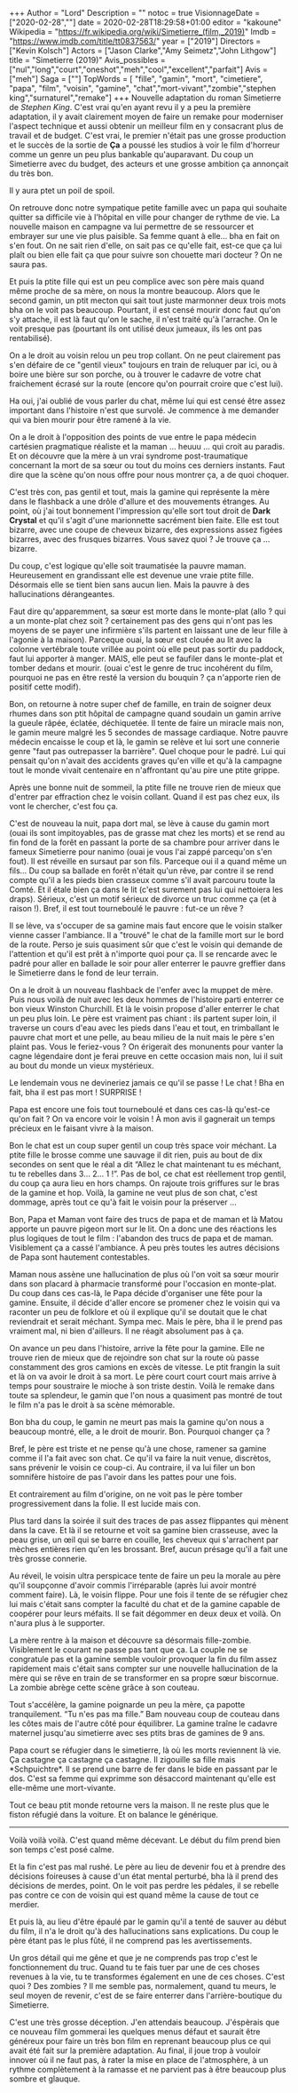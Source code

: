 +++
Author = "Lord"
Description = ""
notoc = true
VisionnageDate = ["2020-02-28",""]
date = 2020-02-28T18:29:58+01:00
editor = "kakoune"
Wikipedia = "https://fr.wikipedia.org/wiki/Simetierre_(film,_2019)"
Imdb = "https://www.imdb.com/title/tt0837563/"
year = ["2019"]
Directors = ["Kevin Kolsch"]
Actors = ["Jason Clarke","Amy Seimetz","John Lithgow"]
title = "Simetierre (2019)"
Avis_possibles = ["nul","long","court","oneshot","meh","cool","excellent","parfait"]
Avis = ["meh"] 
Saga = [""]
TopWords = [ "fille", "gamin", "mort", "cimetiere", "papa", "film", "voisin", "gamine", "chat","mort-vivant","zombie","stephen king","surnaturel","remake"]
+++
Nouvelle adaptation du roman Simetierre de *Stephen King*.
C'est vrai qu'en ayant revu il y a peu la première adaptation, il y avait clairement moyen de faire un remake pour moderniser l'aspect technique et aussi obtenir un meilleur film en y consacrant plus de travail et de budget.
C'est vrai, le premier n'était pas une grosse production et le succès de la sortie de **Ça** a poussé les studios à voir le film d'horreur comme un genre un peu plus bankable qu'auparavant.
Du coup un Simetierre avec du budget, des acteurs et une grosse ambition ça annonçait du très bon.

Il y aura ptet un poil de spoil.

On retrouve donc notre sympatique petite famille avec un papa qui souhaite quitter sa difficile vie à l'hôpital en ville pour changer de rythme de vie.
La nouvelle maison en campagne va lui permettre de se ressourcer et embrayer sur une vie plus paisible.
Sa femme quant à elle… bha en fait on s'en fout.
On ne sait rien d'elle, on sait pas ce qu'elle fait, est-ce que ça lui plaît ou bien elle fait ça que pour suivre son chouette mari docteur ?
On ne saura pas.

Et puis la ptite fille qui est un peu complice avec son père mais quand même proche de sa mère, on nous la montre beaucoup.
Alors que le second gamin, un ptit mecton qui sait tout juste marmonner deux trois mots bha on le voit pas beaucoup.
Pourtant, il est censé mourir donc faut qu'on s'y attache, il est là faut qu'on le sache, il n'est traité qu'à l'arrache.
On le voit presque pas (pourtant ils ont utilisé deux jumeaux, ils les ont pas rentabilisé).

On a le droit au voisin relou un peu trop collant.
On ne peut clairement pas s'en défaire de ce "gentil vieux" toujours en train de reluquer par ici, ou à boire une bière sur son porche, ou à trouver le cadavre de votre chat fraichement écrasé sur la route (encore qu'on pourrait croire que c'est lui).

Ha oui, j'ai oublié de vous parler du chat, même lui qui est censé être assez important dans l'histoire n'est que survolé.
Je commence à me demander qui va bien mourir pour être ramené à la vie.

On a le droit à l'opposition des points de vue entre le papa médecin cartésien pragmatique réaliste et la maman … heuuu … qui croit au paradis.
Et on découvre que la mère à un vrai syndrome post-traumatique concernant la mort de sa sœur ou tout du moins ces derniers instants.
Faut dire que la scène qu'on nous offre pour nous montrer ça, a de quoi choquer.

C'est très con, pas gentil et tout, mais la gamine qui représente la mère dans le flashback a une drôle d'allure et des mouvements étranges.
Au point, où j'ai tout bonnement l'impression qu'elle sort tout droit de **Dark Crystal** et qu'il s'agit d'une marionnette sacrément bien faite.
Elle est tout bizarre, avec une coupe de cheveux bizarre, des expressions assez figées bizarres, avec des frusques bizarres.
Vous savez quoi ?
Je trouve ça … bizarre.

Du coup, c'est logique qu'elle soit traumatisée la pauvre maman.
Heureusement en grandissant elle est devenue une vraie ptite fille.
Désormais elle se tient bien sans aucun lien.
Mais la pauvre à des hallucinations dérangeantes.

Faut dire qu'apparemment, sa sœur est morte dans le monte-plat (allo ? qui a un monte-plat chez soit ? certainement pas des gens qui n'ont pas les moyens de se payer une infirmière s'ils partent en laissant une de leur fille à l'agonie à la maison).
Parceque ouai, la sœur est clouée au lit avec la colonne vertébrale toute vrillée au point où elle peut pas sortir du paddock, faut lui apporter à manger.
MAIS, elle peut se faufiler dans le monte-plat et tomber dedans et mourir.
(ouai c'est le genre de truc incohérent du film, pourquoi ne pas en être resté la version du bouquin ? ça n'apporte rien de positif cette modif).

Bon, on retourne à notre super chef de famille, en train de soigner deux rhumes dans son ptit hôpital de campagne quand soudain un gamin arrive la gueule râpée, éclatée, déchiquetée.
Il tente de faire un miracle mais non, le gamin meure malgré les 5 secondes de massage cardiaque.
Notre pauvre médecin encaisse le coup et là, le gamin se relève et lui sort une connerie genre "faut pas outrepasser la barrière".
Quel choque pour le padré.
Lui qui pensait qu'on n'avait des accidents graves qu'en ville et qu'à la campagne tout le monde vivait centenaire en n'affrontant qu'au pire une ptite grippe.

Après une bonne nuit de sommeil, la ptite fille ne trouve rien de mieux que d'entrer par effraction chez le voisin collant.
Quand il est pas chez eux, ils vont le chercher, c'est fou ça.

C'est de nouveau la nuit, papa dort mal, se lève à cause du gamin mort (ouai ils sont impitoyables, pas de grasse mat chez les morts) et se rend au fin fond de la forêt en passant la porte de sa chambre pour arriver dans le fameux Simetierre pour nanimo (ouai je vous l'ai zappé parcequ'on s'en fout).
Il est réveille en sursaut par son fils.
Parceque oui il a quand même un fils…
Du coup sa ballade en forêt n'était qu'un rêve, par contre il se rend compte qu'il a les pieds bien crasseux comme s'il avait parcouru toute la Comté.
Et il étale bien ça dans le lit (c'est surement pas lui qui nettoiera les draps).
Sérieux, c'est un motif sérieux de divorce un truc comme ça (et à raison !).
Bref, il est tout tourneboulé le pauvre : fut-ce un rêve ?

Il se lève, va s'occuper de sa gamine mais faut encore que le voisin stalker vienne casser l'ambiance.
Il a "trouvé" le chat de la famille mort sur le bord de la route.
Perso je suis quasiment sûr que c'est le voisin qui demande de l'attention et qu'il est prêt à n'importe quoi pour ça.
Il se rencarde avec le padré pour aller en ballade le soir pour aller enterrer le pauvre greffier dans le Simetierre dans le fond de leur terrain.

On a le droit à un nouveau flashback de l'enfer avec la muppet de mère.
Puis nous voilà de nuit avec les deux hommes de l'histoire parti enterrer ce bon vieux Winston Churchill.
Et là le voisin propose d'aller enterrer le chat un peu plus loin.
Le père est vraiment pas chiant : ils partent super loin, il traverse un cours d'eau avec les pieds dans l'eau et tout, en trimballant le pauvre chat mort et une pelle, au beau milieu de la nuit mais le père s'en plaint pas.
Vous le feriez-vous ?
On érigerait des monunents pour vanter la cagne légendaire dont je ferai preuve en cette occasion mais non, lui il suit au bout du monde un vieux mystérieux.

Le lendemain vous ne devineriez jamais ce qu'il se passe !
Le chat !
Bha en fait, bha il est pas mort !
SURPRISE !

Papa est encore une fois tout tourneboulé et dans ces cas-là qu'est-ce qu'on fait ?
On va encore voir le voisin !
À mon avis il gagnerait un temps précieux en le faisant vivre à la maison.

Bon le chat est un coup super gentil un coup très space voir méchant.
La ptite fille le brosse comme une sauvage il dit rien, puis au bout de dix secondes on sent que le réal a dit “Allez le chat maintenant tu es méchant, tu te rebelles dans 3… 2… 1 !”.
Pas de bol, ce chat est réellement trop gentil, du coup ça aura lieu en hors champs.
On rajoute trois griffures sur le bras de la gamine et hop.
Voilà, la gamine ne veut plus de son chat, c'est dommage, après tout ce qu'à fait le voisin pour la préserver …

Bon, Papa et Maman vont faire des trucs de papa et de maman et là Matou apporte un pauvre pigeon mort sur le lit.
On a donc une des réactions les plus logiques de tout le film : l'abandon des trucs de papa et de maman.
Visiblement ça a cassé l'ambiance.
À peu près toutes les autres décisions de Papa sont hautement contestables.

Maman nous assène une hallucination de plus où l'on voit sa sœur mourir dans son placard à pharmacie transformé pour l'occasion en monte-plat.
Du coup dans ces cas-là, le Papa décide d'organiser une fête pour la gamine.
Ensuite, il décide d'aller encore se promener chez le voisin qui va raconter un peu de folklore et où il explique qu'il se doutait que le chat reviendrait et serait méchant.
Sympa mec.
Mais le père, bha il le prend pas vraiment mal, ni bien d'ailleurs.
Il ne réagit absolument pas à ça.

On avance un peu dans l'histoire, arrive la fête pour la gamine.
Elle ne trouve rien de mieux que de rejoindre son chat sur la route où passe constamment des gros camions en excès de vitesse.
Le ptit frangin la suit et là on va avoir le droit à sa mort.
Le père court court court mais arrive à temps pour soustraire le mioche à son triste destin.
Voilà le remake dans toute sa splendeur, le gamin que l'on nous a quasiment pas montré de tout le film n'a pas le droit à sa scène mémorable.

Bon bha du coup, le gamin ne meurt pas mais la gamine qu'on nous a beaucoup montré, elle, a le droit de mourir.
Bon.
Pourquoi changer ça ?

Bref, le père est triste et ne pense qu'à une chose, ramener sa gamine comme il l'a fait avec son chat.
Ce qu'il va faire la nuit venue, discrètos, sans prévenir le voisin ce coup-ci.
Au contraire, il va lui filer un bon somnifère histoire de pas l'avoir dans les pattes pour une fois.

Et contrairement au film d'origine, on ne voit pas le père tomber progressivement dans la folie.
Il est lucide mais con.

Plus tard dans la soirée il suit des traces de pas assez flippantes qui mènent dans la cave.
Et là il se retourne et voit sa gamine bien crasseuse, avec la peau grise, un œil qui se barre en couille, les cheveux qui s'arrachent par mèches entières rien qu'en les brossant.
Bref, aucun présage qu'il a fait une très grosse connerie.

Au réveil, le voisin ultra perspicace tente de faire un peu la morale au père qu'il soupçonne d'avoir commis l'irréparable (après lui avoir montré comment faire).
Là, le voisin flippe.
Pour une fois il tente de se réfugier chez lui mais c'était sans compter la faculté du chat et de la gamine capable de coopérer pour leurs méfaits.
Il se fait dégommer en deux deux et voilà.
On n'aura plus à le supporter.

La mère rentre à la maison et découvre sa désormais fille-zombie.
Visiblement le courant ne passe pas tant que ça.
La couple ne se congratule pas et la gamine semble vouloir provoquer la fin du film assez rapidement mais c'était sans compter sur une nouvelle hallucination de la mère qui se rêve en train de se transformer en sa propre sœur biscornue.
La zombie abrège cette scène grâce à son couteau.

Tout s'accélère, la gamine poignarde un peu la mère, ça papotte tranquilement.
“Tu n'es pas ma fille.”
Bam nouveau coup de couteau dans les côtes mais de l'autre côté pour équilibrer.
La gamine traîne le cadavre maternel jusqu'au simetierre avec ses ptits bras de gamines de 9 ans.

Papa court se réfugier dans le simetierre, là où les morts reviennent là vie.
Ça castagne ça castagne ça castagne.
Il zigouille sa fille mais \*Schpuichtre\*.
Il se prend une barre de fer dans le bide en passant par le dos.
C'est sa femme qui exprimme son désaccord maintenant qu'elle est elle-même une mort-vivante.

Tout ce beau ptit monde retourne vers la maison.
Il ne reste plus que le fiston réfugié dans la voiture.
Et on balance le générique.

------------------

Voilà voilà voilà.
C'est quand même décevant.
Le début du film prend bien son temps c'est posé calme.

Et la fin c'est pas mal rushé.
Le père au lieu de devenir fou et à prendre des décisions foireuses à cause d'un état mental perturbé, bha là il prend des décisions de merdes, point.
On le voit pas perdre les pédales, il se rebelle pas contre ce con de voisin qui est quand même la cause de tout ce merdier.

Et puis là, au lieu d'être épaulé par le gamin qu'il a tenté de sauver au début du film, il n'a le droit qu'à des hallucinations sans explications.
Du coup le père étant pas le plus fûté, il ne comprend pas les avertissements.

Un gros détail qui me gêne et que je ne comprends pas trop c'est le fonctionnement du truc.
Quand tu te fais tuer par une de ces choses revenues à la vie, tu te transformes également en une de ces choses.
C'est quoi ?
Des zombies ?
Il me semble pas, normalement, quand tu meurs, le seul moyen de revenir, c'est de se faire enterrer dans l'arrière-boutique du Simetierre.

C'est une très grosse déception.
J'en attendais beaucoup.
J'éspèrais que ce nouveau film gommerai les quelques menus défaut et saurait être généreux pour faire un très bon film en reprenant beaucoup plus ce qui avait été fait sur la première adaptation.
Au final, il joue trop à vouloir innover où il ne faut pas, à rater la mise en place de l'atmosphère, à un rythme complètement à la ramasse et ne parvient pas à être beaucoup plus sombre et glauque.

